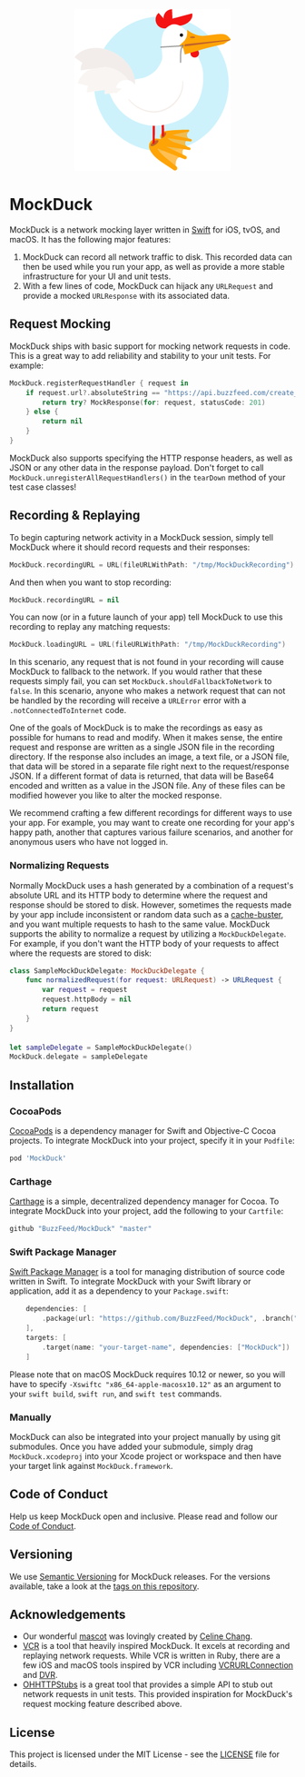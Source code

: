 <p align="center"><img src ="mockduck.png?raw=true" alt="MockDuck Mascot" title="MockDuck" /></p>

# MockDuck

MockDuck is a network mocking layer written in [Swift](https://swift.org) for iOS, tvOS, and macOS. It has the following major features:

1. MockDuck can record all network traffic to disk. This recorded data can then be used while you run your app, as well as provide a more stable infrastructure for your UI and unit tests.
2. With a few lines of code, MockDuck can hijack any `URLRequest` and provide a mocked `URLResponse` with its associated data.

## Request Mocking

MockDuck ships with basic support for mocking network requests in code. This is a great way to add reliability and stability to your unit tests. For example:

```swift
MockDuck.registerRequestHandler { request in
    if request.url?.absoluteString == "https://api.buzzfeed.com/create_user" {
        return try? MockResponse(for: request, statusCode: 201)
    } else {
        return nil
    }
}
```

MockDuck also supports specifying the HTTP response headers, as well as JSON or any other data in the response payload. Don't forget to call `MockDuck.unregisterAllRequestHandlers()` in the `tearDown` method of your test case classes!

## Recording & Replaying

To begin capturing network activity in a MockDuck session, simply tell MockDuck where it should record requests and their responses:

```swift
MockDuck.recordingURL = URL(fileURLWithPath: "/tmp/MockDuckRecording")
```

And then when you want to stop recording:

```swift
MockDuck.recordingURL = nil
```

You can now (or in a future launch of your app) tell MockDuck to use this recording to replay any matching requests:

```swift
MockDuck.loadingURL = URL(fileURLWithPath: "/tmp/MockDuckRecording")
```

In this scenario, any request that is not found in your recording will cause MockDuck to fallback to the network. If you would rather that these requests simply fail, you can set `MockDuck.shouldFallbackToNetwork` to `false`. In this scenario, anyone who makes a network request that can not be handled by the recording will receive a `URLError` error with a `.notConnectedToInternet` code.

One of the goals of MockDuck is to make the recordings as easy as possible for humans to read and modify. When it makes sense, the entire request and response are written as a single JSON file in the recording directory. If the response also includes an image, a text file, or a JSON file, that data will be stored in a separate file right next to the request/response JSON. If a different format of data is returned, that data will be Base64 encoded and written as a value in the JSON file. Any of these files can be modified however you like to alter the mocked response.

We recommend crafting a few different recordings for different ways to use your app. For example, you may want to create one recording for your app's happy path, another that captures various failure scenarios, and another for anonymous users who have not logged in.

### Normalizing Requests

Normally MockDuck uses a hash generated by a combination of a request's absolute URL and its HTTP body to determine where the request and response should be stored to disk. However, sometimes the requests made by your app include inconsistent or random data such as a [cache-buster](http://www.adopsinsider.com/ad-ops-basics/what-is-a-cache-buster-and-how-does-it-work/), and you want multiple requests to hash to the same value. MockDuck supports the ability to normalize a request by utilizing a `MockDuckDelegate`. For example, if you don't want the HTTP body of your requests to affect where the requests are stored to disk:

```swift
class SampleMockDuckDelegate: MockDuckDelegate {
    func normalizedRequest(for request: URLRequest) -> URLRequest {
        var request = request
        request.httpBody = nil
        return request
    }
}

let sampleDelegate = SampleMockDuckDelegate()
MockDuck.delegate = sampleDelegate
```

## Installation

### CocoaPods

[CocoaPods](https://cocoapods.org/) is a dependency manager for Swift and Objective-C Cocoa projects. To integrate MockDuck into your project, specify it in your `Podfile`:

```ruby
pod 'MockDuck'
```

### Carthage

[Carthage](https://github.com/Carthage/Carthage) is a simple, decentralized dependency manager for Cocoa. To integrate MockDuck into your project, add the following to your `Cartfile`:

```ruby
github "BuzzFeed/MockDuck" "master"
```

### Swift Package Manager

[Swift Package Manager](https://swift.org/getting-started/#using-the-package-manager) is a tool for managing distribution of source code written in Swift. To integrate MockDuck with your Swift library or application, add it as a dependency to your `Package.swift`:

```swift
    dependencies: [
        .package(url: "https://github.com/BuzzFeed/MockDuck", .branch("master"))
    ],
    targets: [
        .target(name: "your-target-name", dependencies: ["MockDuck"])
    ]
```

Please note that on macOS MockDuck requires 10.12 or newer, so you will have to specify `-Xswiftc "x86_64-apple-macosx10.12"` as an argument to your `swift build`, `swift run`, and `swift test` commands.

### Manually

MockDuck can also be integrated into your project manually by using git submodules. Once you have added your submodule, simply drag `MockDuck.xcodeproj` into your Xcode project or workspace and then have your target link against `MockDuck.framework`.

## Code of Conduct

Help us keep MockDuck open and inclusive. Please read and follow our [Code of Conduct](CODE_OF_CONDUCT.md).

## Versioning

We use [Semantic Versioning](http://semver.org/) for MockDuck releases. For the versions available, take a look at the [tags on this repository](https://github.com/buzzfeed/MockDuck/tags).

## Acknowledgements

* Our wonderful [mascot](mockduck.png) was lovingly created by [Celine Chang](http://celinechang.com/).
* [VCR](https://github.com/vcr/vcr) is a tool that heavily inspired MockDuck. It excels at recording and replaying network requests. While VCR is written in Ruby, there are a few iOS and macOS tools inspired by VCR including [VCRURLConnection](https://github.com/dstnbrkr/VCRURLConnection) and [DVR](https://github.com/venmo/DVR).
* [OHHTTPStubs](https://github.com/AliSoftware/OHHTTPStubs) is a great tool that provides a simple API to stub out network requests in unit tests. This provided inspiration for MockDuck's request mocking feature described above.

## License

This project is licensed under the MIT License - see the [LICENSE](LICENSE) file for details.
